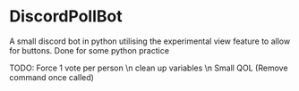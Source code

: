 # DiscordPollBot

A small discord bot in python utilising the experimental view feature to allow for buttons.
Done for some python practice



TODO:
Force 1 vote per person \n
clean up variables \n
Small QOL (Remove command once called)
